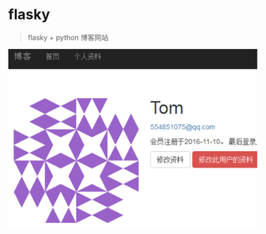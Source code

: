 # flasky

> flasky + python 博客网站


![image](https://github.com/Zhulinjiuying/flasky/blob/master/overview%20.png)
